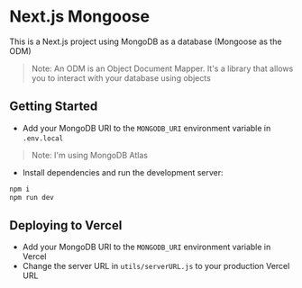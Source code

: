 # Next.js Mongoose

This is a Next.js project using MongoDB as a database (Mongoose as the ODM)

> Note: An ODM is an Object Document Mapper. It's a library that allows you to interact with your database using objects

## Getting Started

- Add your MongoDB URI to the `MONGODB_URI` environment variable in `.env.local`

> Note: I'm using MongoDB Atlas

- Install dependencies and run the development server:

```bash
npm i
npm run dev
```

## Deploying to Vercel

- Add your MongoDB URI to the `MONGODB_URI` environment variable in Vercel
- Change the server URL in `utils/serverURL.js` to your production Vercel URL
